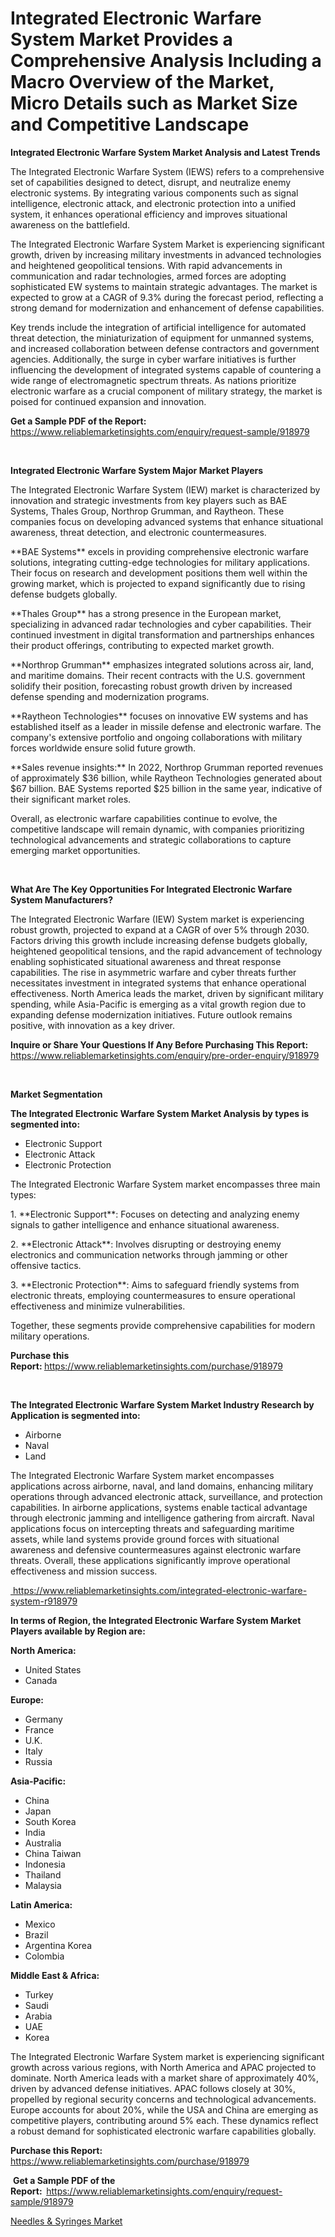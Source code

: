 <p><h1>Integrated Electronic Warfare System Market Provides a Comprehensive Analysis Including a Macro Overview of the Market, Micro Details such as Market Size and Competitive Landscape</h1></p><p><strong>Integrated Electronic Warfare System Market Analysis and Latest Trends</strong></p>
<p><p>The Integrated Electronic Warfare System (IEWS) refers to a comprehensive set of capabilities designed to detect, disrupt, and neutralize enemy electronic systems. By integrating various components such as signal intelligence, electronic attack, and electronic protection into a unified system, it enhances operational efficiency and improves situational awareness on the battlefield.</p><p>The Integrated Electronic Warfare System Market is experiencing significant growth, driven by increasing military investments in advanced technologies and heightened geopolitical tensions. With rapid advancements in communication and radar technologies, armed forces are adopting sophisticated EW systems to maintain strategic advantages. The market is expected to grow at a CAGR of 9.3% during the forecast period, reflecting a strong demand for modernization and enhancement of defense capabilities.</p><p>Key trends include the integration of artificial intelligence for automated threat detection, the miniaturization of equipment for unmanned systems, and increased collaboration between defense contractors and government agencies. Additionally, the surge in cyber warfare initiatives is further influencing the development of integrated systems capable of countering a wide range of electromagnetic spectrum threats. As nations prioritize electronic warfare as a crucial component of military strategy, the market is poised for continued expansion and innovation.</p></p>
<p><strong>Get a Sample PDF of the Report:&nbsp;</strong> <a href="https://www.reliablemarketinsights.com/enquiry/request-sample/918979?utm_campaign=1894&utm_medium=2&utm_source=Github&utm_content=ia&utm_term=08032025&utm_id=integrated-electronic-warfare-system">https://www.reliablemarketinsights.com/enquiry/request-sample/918979</a></p>
<p>&nbsp;</p>
<p><strong>Integrated Electronic Warfare System Major Market Players</strong></p>
<p><p>The Integrated Electronic Warfare System (IEW) market is characterized by innovation and strategic investments from key players such as BAE Systems, Thales Group, Northrop Grumman, and Raytheon. These companies focus on developing advanced systems that enhance situational awareness, threat detection, and electronic countermeasures. </p><p>**BAE Systems** excels in providing comprehensive electronic warfare solutions, integrating cutting-edge technologies for military applications. Their focus on research and development positions them well within the growing market, which is projected to expand significantly due to rising defense budgets globally.</p><p>**Thales Group** has a strong presence in the European market, specializing in advanced radar technologies and cyber capabilities. Their continued investment in digital transformation and partnerships enhances their product offerings, contributing to expected market growth.</p><p>**Northrop Grumman** emphasizes integrated solutions across air, land, and maritime domains. Their recent contracts with the U.S. government solidify their position, forecasting robust growth driven by increased defense spending and modernization programs.</p><p>**Raytheon Technologies** focuses on innovative EW systems and has established itself as a leader in missile defense and electronic warfare. The company's extensive portfolio and ongoing collaborations with military forces worldwide ensure solid future growth.</p><p>**Sales revenue insights:** In 2022, Northrop Grumman reported revenues of approximately $36 billion, while Raytheon Technologies generated about $67 billion. BAE Systems reported $25 billion in the same year, indicative of their significant market roles.</p><p>Overall, as electronic warfare capabilities continue to evolve, the competitive landscape will remain dynamic, with companies prioritizing technological advancements and strategic collaborations to capture emerging market opportunities.</p></p>
<p>&nbsp;</p>
<p><strong>What Are The Key Opportunities For Integrated Electronic Warfare System Manufacturers?</strong></p>
<p><p>The Integrated Electronic Warfare (IEW) System market is experiencing robust growth, projected to expand at a CAGR of over 5% through 2030. Factors driving this growth include increasing defense budgets globally, heightened geopolitical tensions, and the rapid advancement of technology enabling sophisticated situational awareness and threat response capabilities. The rise in asymmetric warfare and cyber threats further necessitates investment in integrated systems that enhance operational effectiveness. North America leads the market, driven by significant military spending, while Asia-Pacific is emerging as a vital growth region due to expanding defense modernization initiatives. Future outlook remains positive, with innovation as a key driver.</p></p>
<p><strong>Inquire or Share Your Questions If Any Before Purchasing This Report:</strong> <a href="https://www.reliablemarketinsights.com/enquiry/pre-order-enquiry/918979?utm_campaign=1894&utm_medium=2&utm_source=Github&utm_content=ia&utm_term=08032025&utm_id=integrated-electronic-warfare-system">https://www.reliablemarketinsights.com/enquiry/pre-order-enquiry/918979</a></p>
<p>&nbsp;</p>
<p><strong>Market Segmentation</strong></p>
<p><strong>The Integrated Electronic Warfare System Market Analysis by types is segmented into:</strong></p>
<p><ul><li>Electronic Support</li><li>Electronic Attack</li><li>Electronic Protection</li></ul></p>
<p><p>The Integrated Electronic Warfare System market encompasses three main types: </p><p>1. **Electronic Support**: Focuses on detecting and analyzing enemy signals to gather intelligence and enhance situational awareness. </p><p>2. **Electronic Attack**: Involves disrupting or destroying enemy electronics and communication networks through jamming or other offensive tactics. </p><p>3. **Electronic Protection**: Aims to safeguard friendly systems from electronic threats, employing countermeasures to ensure operational effectiveness and minimize vulnerabilities. </p><p>Together, these segments provide comprehensive capabilities for modern military operations.</p></p>
<p><strong>Purchase this Report:&nbsp;</strong><a href="https://www.reliablemarketinsights.com/purchase/918979?utm_campaign=1894&utm_medium=2&utm_source=Github&utm_content=ia&utm_term=08032025&utm_id=integrated-electronic-warfare-system">https://www.reliablemarketinsights.com/purchase/918979</a></p>
<p>&nbsp;</p>
<p><strong>The Integrated Electronic Warfare System Market Industry Research by Application is segmented into:</strong></p>
<p><ul><li>Airborne</li><li>Naval</li><li>Land</li></ul></p>
<p><p>The Integrated Electronic Warfare System market encompasses applications across airborne, naval, and land domains, enhancing military operations through advanced electronic attack, surveillance, and protection capabilities. In airborne applications, systems enable tactical advantage through electronic jamming and intelligence gathering from aircraft. Naval applications focus on intercepting threats and safeguarding maritime assets, while land systems provide ground forces with situational awareness and defensive countermeasures against electronic warfare threats. Overall, these applications significantly improve operational effectiveness and mission success.</p></p>
<p><a href="https://www.reliablemarketinsights.com/integrated-electronic-warfare-system-r918979?utm_campaign=1894&utm_medium=2&utm_source=Github&utm_content=ia&utm_term=08032025&utm_id=integrated-electronic-warfare-system">&nbsp;https://www.reliablemarketinsights.com/integrated-electronic-warfare-system-r918979</a></p>
<p><strong>In terms of Region, the Integrated Electronic Warfare System Market Players available by Region are:</strong></p>
<p>
    <p> <strong> North America: </strong>
        <ul>
            <li>United States</li>
            <li>Canada</li>
        </ul>
        </p> 
    <p> <strong> Europe: </strong>
        <ul>
            <li>Germany</li>
            <li>France</li>
            <li>U.K.</li>
            <li>Italy</li>
            <li>Russia</li>
        </ul>
        </p> 
    <p> <strong> Asia-Pacific: </strong>
        <ul>
            <li>China</li>
            <li>Japan</li>
            <li>South Korea</li>
            <li>India</li>
            <li>Australia</li>
            <li>China Taiwan</li>
            <li>Indonesia</li>
            <li>Thailand</li>
            <li>Malaysia</li>
        </ul>
        </p> 
    <p> <strong> Latin America: </strong>
        <ul>
            <li>Mexico</li>
            <li>Brazil</li>
            <li>Argentina Korea</li>
            <li>Colombia</li>
        </ul>
        </p> 
    <p> <strong> Middle East & Africa: </strong>
        <ul>
            <li>Turkey</li>
            <li>Saudi</li>
            <li>Arabia</li>
            <li>UAE</li>
            <li>Korea</li>
        </ul>
    </p>
    </p>
<p><p>The Integrated Electronic Warfare System market is experiencing significant growth across various regions, with North America and APAC projected to dominate. North America leads with a market share of approximately 40%, driven by advanced defense initiatives. APAC follows closely at 30%, propelled by regional security concerns and technological advancements. Europe accounts for about 20%, while the USA and China are emerging as competitive players, contributing around 5% each. These dynamics reflect a robust demand for sophisticated electronic warfare capabilities globally.</p></p>
<p><strong>Purchase this Report: </strong><a href="https://www.reliablemarketinsights.com/purchase/918979?utm_campaign=1894&utm_medium=2&utm_source=Github&utm_content=ia&utm_term=08032025&utm_id=integrated-electronic-warfare-system">https://www.reliablemarketinsights.com/purchase/918979</a></p>
<p>&nbsp;<strong>Get a Sample PDF of the Report:&nbsp;&nbsp;</strong><a href="https://www.reliablemarketinsights.com/enquiry/request-sample/918979?utm_campaign=1894&utm_medium=2&utm_source=Github&utm_content=ia&utm_term=08032025&utm_id=integrated-electronic-warfare-system">https://www.reliablemarketinsights.com/enquiry/request-sample/918979</a></p>
<p><strong></strong></p>
<p><p><a href="https://github.com/hgf64gh/Market-Research-Report-List-1/blob/main/needles-syringes-market.md?utm_campaign=1894&utm_medium=2&utm_source=Github&utm_content=ia&utm_term=08032025&utm_id=integrated-electronic-warfare-system">Needles & Syringes Market</a></p></p>